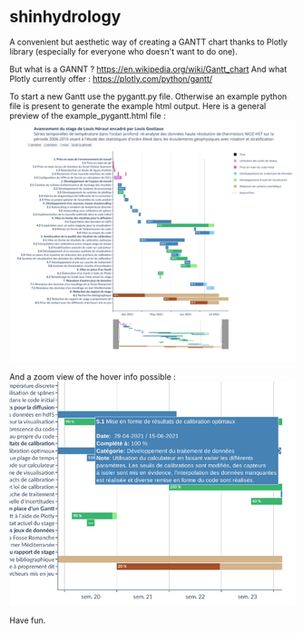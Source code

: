 # shinhydrology
A convenient but aesthetic way of creating a GANTT chart thanks to Plotly library (especially for everyone who doesn't want to do one).

But what is a GANNT ? https://en.wikipedia.org/wiki/Gantt_chart
And what Plotly currently offer : https://plotly.com/python/gantt/

To start a new Gantt use the pygantt.py file. Otherwise an example python file is present to generate the example html output.
Here is a general preview of the example_pygantt.html file :</br>
[<img src="https://raw.githubusercontent.com/super-lou/pygantt/main/figures/example_pygantt_1.png" width="600">](https://htmlpreview.github.io/?https://github.com/super-lou/pygantt/blob/4a746c2b89f29a4d3c593605042179e9319f9e5e/example_pygantt.html)</br> 

And a zoom view of the hover info possible :</br>
<img src="https://raw.githubusercontent.com/super-lou/pygantt/main/figures/example_pygantt_2.png" width="600"></br>

Have fun.
